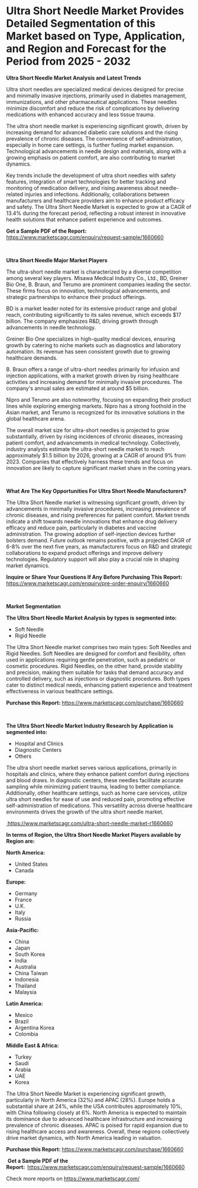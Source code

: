 <p><h1>Ultra Short Needle Market Provides Detailed Segmentation of this Market based on Type, Application, and Region and Forecast for the Period from 2025 - 2032</h1></p><p><strong>Ultra Short Needle Market Analysis and Latest Trends</strong></p>
<p><p>Ultra short needles are specialized medical devices designed for precise and minimally invasive injections, primarily used in diabetes management, immunizations, and other pharmaceutical applications. These needles minimize discomfort and reduce the risk of complications by delivering medications with enhanced accuracy and less tissue trauma.</p><p>The ultra short needle market is experiencing significant growth, driven by increasing demand for advanced diabetic care solutions and the rising prevalence of chronic diseases. The convenience of self-administration, especially in home care settings, is further fueling market expansion. Technological advancements in needle design and materials, along with a growing emphasis on patient comfort, are also contributing to market dynamics.</p><p>Key trends include the development of ultra short needles with safety features, integration of smart technologies for better tracking and monitoring of medication delivery, and rising awareness about needle-related injuries and infections. Additionally, collaborations between manufacturers and healthcare providers aim to enhance product efficacy and safety. The Ultra Short Needle Market is expected to grow at a CAGR of 13.4% during the forecast period, reflecting a robust interest in innovative health solutions that enhance patient experience and outcomes.</p></p>
<p><strong>Get a Sample PDF of the Report:&nbsp;</strong> <a href="https://www.marketscagr.com/enquiry/request-sample/1660660?utm_campaign=3541&utm_medium=2&utm_source=Github&utm_content=ia&utm_term=29032025&utm_id=ultra-short-needle">https://www.marketscagr.com/enquiry/request-sample/1660660</a></p>
<p>&nbsp;</p>
<p><strong>Ultra Short Needle Major Market Players</strong></p>
<p><p>The ultra-short needle market is characterized by a diverse competition among several key players. Misawa Medical Industry Co., Ltd., BD, Greiner Bio One, B. Braun, and Terumo are prominent companies leading the sector. These firms focus on innovation, technological advancements, and strategic partnerships to enhance their product offerings.</p><p>BD is a market leader noted for its extensive product range and global reach, contributing significantly to its sales revenue, which exceeds $17 billion. The company emphasizes R&D, driving growth through advancements in needle technology.</p><p>Greiner Bio One specializes in high-quality medical devices, ensuring growth by catering to niche markets such as diagnostics and laboratory automation. Its revenue has seen consistent growth due to growing healthcare demands.</p><p>B. Braun offers a range of ultra-short needles primarily for infusion and injection applications, with a market growth driven by rising healthcare activities and increasing demand for minimally invasive procedures. The company's annual sales are estimated at around $5 billion.</p><p>Nipro and Terumo are also noteworthy, focusing on expanding their product lines while exploring emerging markets. Nipro has a strong foothold in the Asian market, and Terumo is recognized for its innovative solutions in the global healthcare arena.</p><p>The overall market size for ultra-short needles is projected to grow substantially, driven by rising incidences of chronic diseases, increasing patient comfort, and advancements in medical technology. Collectively, industry analysts estimate the ultra-short needle market to reach approximately $1.5 billion by 2026, growing at a CAGR of around 9% from 2023. Companies that effectively harness these trends and focus on innovation are likely to capture significant market share in the coming years.</p></p>
<p>&nbsp;</p>
<p><strong>What Are The Key Opportunities For Ultra Short Needle Manufacturers?</strong></p>
<p><p>The Ultra Short Needle market is witnessing significant growth, driven by advancements in minimally invasive procedures, increasing prevalence of chronic diseases, and rising preferences for patient comfort. Market trends indicate a shift towards needle innovations that enhance drug delivery efficacy and reduce pain, particularly in diabetes and vaccine administration. The growing adoption of self-injection devices further bolsters demand. Future outlook remains positive, with a projected CAGR of 6-8% over the next five years, as manufacturers focus on R&D and strategic collaborations to expand product offerings and improve delivery technologies. Regulatory support will also play a crucial role in shaping market dynamics.</p></p>
<p><strong>Inquire or Share Your Questions If Any Before Purchasing This Report:</strong> <a href="https://www.marketscagr.com/enquiry/pre-order-enquiry/1660660?utm_campaign=3541&utm_medium=2&utm_source=Github&utm_content=ia&utm_term=29032025&utm_id=ultra-short-needle">https://www.marketscagr.com/enquiry/pre-order-enquiry/1660660</a></p>
<p>&nbsp;</p>
<p><strong>Market Segmentation</strong></p>
<p><strong>The Ultra Short Needle Market Analysis by types is segmented into:</strong></p>
<p><ul><li>Soft Needle</li><li>Rigid Needle</li></ul></p>
<p><p>The Ultra Short Needle market comprises two main types: Soft Needles and Rigid Needles. Soft Needles are designed for comfort and flexibility, often used in applications requiring gentle penetration, such as pediatric or cosmetic procedures. Rigid Needles, on the other hand, provide stability and precision, making them suitable for tasks that demand accuracy and controlled delivery, such as injections or diagnostic procedures. Both types cater to distinct medical needs, enhancing patient experience and treatment effectiveness in various healthcare settings.</p></p>
<p><strong>Purchase this Report:&nbsp;</strong><a href="https://www.marketscagr.com/purchase/1660660?utm_campaign=3541&utm_medium=2&utm_source=Github&utm_content=ia&utm_term=29032025&utm_id=ultra-short-needle">https://www.marketscagr.com/purchase/1660660</a></p>
<p>&nbsp;</p>
<p><strong>The Ultra Short Needle Market Industry Research by Application is segmented into:</strong></p>
<p><ul><li>Hospital and Clinics</li><li>Diagnostic Centers</li><li>Others</li></ul></p>
<p><p>The ultra short needle market serves various applications, primarily in hospitals and clinics, where they enhance patient comfort during injections and blood draws. In diagnostic centers, these needles facilitate accurate sampling while minimizing patient trauma, leading to better compliance. Additionally, other healthcare settings, such as home care services, utilize ultra short needles for ease of use and reduced pain, promoting effective self-administration of medications. This versatility across diverse healthcare environments drives the growth of the ultra short needle market.</p></p>
<p><a href="https://www.marketscagr.com/ultra-short-needle-market-r1660660?utm_campaign=3541&utm_medium=2&utm_source=Github&utm_content=ia&utm_term=29032025&utm_id=ultra-short-needle">&nbsp;https://www.marketscagr.com/ultra-short-needle-market-r1660660</a></p>
<p><strong>In terms of Region, the Ultra Short Needle Market Players available by Region are:</strong></p>
<p>
    <p> <strong> North America: </strong>
        <ul>
            <li>United States</li>
            <li>Canada</li>
        </ul>
        </p> 
    <p> <strong> Europe: </strong>
        <ul>
            <li>Germany</li>
            <li>France</li>
            <li>U.K.</li>
            <li>Italy</li>
            <li>Russia</li>
        </ul>
        </p> 
    <p> <strong> Asia-Pacific: </strong>
        <ul>
            <li>China</li>
            <li>Japan</li>
            <li>South Korea</li>
            <li>India</li>
            <li>Australia</li>
            <li>China Taiwan</li>
            <li>Indonesia</li>
            <li>Thailand</li>
            <li>Malaysia</li>
        </ul>
        </p> 
    <p> <strong> Latin America: </strong>
        <ul>
            <li>Mexico</li>
            <li>Brazil</li>
            <li>Argentina Korea</li>
            <li>Colombia</li>
        </ul>
        </p> 
    <p> <strong> Middle East & Africa: </strong>
        <ul>
            <li>Turkey</li>
            <li>Saudi</li>
            <li>Arabia</li>
            <li>UAE</li>
            <li>Korea</li>
        </ul>
    </p>
    </p>
<p><p>The Ultra Short Needle Market is experiencing significant growth, particularly in North America (32%) and APAC (28%). Europe holds a substantial share at 24%, while the USA contributes approximately 10%, with China following closely at 6%. North America is expected to maintain its dominance due to advanced healthcare infrastructure and increasing prevalence of chronic diseases. APAC is poised for rapid expansion due to rising healthcare access and awareness. Overall, these regions collectively drive market dynamics, with North America leading in valuation.</p></p>
<p><strong>Purchase this Report: </strong><a href="https://www.marketscagr.com/purchase/1660660?utm_campaign=3541&utm_medium=2&utm_source=Github&utm_content=ia&utm_term=29032025&utm_id=ultra-short-needle">https://www.marketscagr.com/purchase/1660660</a></p>
<p>&nbsp;<strong>Get a Sample PDF of the Report:&nbsp;&nbsp;</strong><a href="https://www.marketscagr.com/enquiry/request-sample/1660660?utm_campaign=3541&utm_medium=2&utm_source=Github&utm_content=ia&utm_term=29032025&utm_id=ultra-short-needle">https://www.marketscagr.com/enquiry/request-sample/1660660</a></p>
<p><strong></strong></p>
<p>Check more reports on <a href="https://www.marketscagr.com/?utm_campaign=3541&utm_medium=2&utm_source=Github&utm_content=ia&utm_term=29032025&utm_id=ultra-short-needle">https://www.marketscagr.com/</a></p>